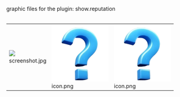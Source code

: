 graphic files for the plugin: show.reputation<br>
<br>
<table>
	<tr>
		<td><img src="https://github.com/zuckung/endless-sky-plugins/blob/main/myplugins/show.reputation/screenshot.jpg?raw=true"><br>
		screenshot.jpg</td>
		<td><img src="https://github.com/zuckung/endless-sky-plugins/blob/main/myplugins/show.reputation/icon.png?raw=true"><br>
		icon.png</td>
		<td><img src="https://github.com/zuckung/endless-sky-plugins/blob/main/myplugins/show.reputation/images/outfit/icon.png?raw=true"><br>
		icon.png</td>
	</tr>
</table>
